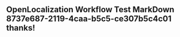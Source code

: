 <properties
ms.topic="hero-topic"
ms.test1="hero-topic"
ms.test2="test"/>


## OpenLocalization Workflow Test MarkDown 8737e687-2119-4caa-b5c5-ce307b5c4c01 thanks!



<!--HONumber=Jul16_HO3-->


